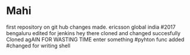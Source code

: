 # Mahi
first repository on git hub
changes made.
ericsson global india
#2017
bengaluru
edited for jenkins
hey there
cloned and changed succesfully
Cloned agAIN FOR WASTING TIME
enter something
#pyhton func added
#changed for writing shell
